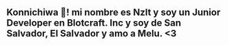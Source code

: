 <h2 align="left">Konnichiwa 👋! mi nombre es Nzlt y soy un Junior Developer en Blotcraft. Inc y soy de San Salvador, El Salvador y amo a Melu. <3</h2>
